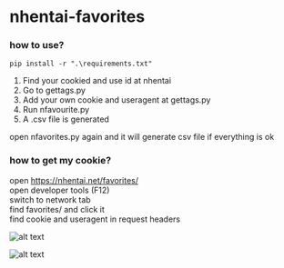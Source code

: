 # nhentai-favorites

### how to use?

`pip install -r ".\requirements.txt"`  

1. Find your cookied and use id at nhentai
2. Go to gettags.py
3. Add your own cookie and useragent at gettags.py
4. Run nfavourite.py
5. A .csv file is generated

open nfavorites.py again and it will generate csv file if everything is ok

### how to get my cookie?

open https://nhentai.net/favorites/  
open developer tools (F12)  
switch to network tab  
find favorites/ and click it  
find cookie and useragent in request headers


![alt text](https://github.com/phillychi3/nhentai-favorites/blob/main/image/nhentai_cookie_anduseranegt.png?raw=true)

![alt text](https://github.com/phillychi3/nhentai-favorites/blob/main/image/csv.png?raw=true)
